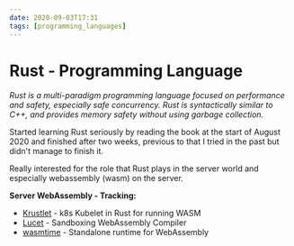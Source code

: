 ```yaml
---
date: 2020-09-03T17:31
tags: [programming_languages]
---
```


# Rust - Programming Language

_Rust is a multi-paradigm programming language focused on performance and safety, especially safe concurrency. Rust is syntactically similar to C++, and provides memory safety without using garbage collection._

Started learning Rust seriously by reading the book at the start of August 2020 and finished after two weeks, previous to that I tried in the past but didn't manage to finish it.

Really interested for the role that Rust plays in the server world and especially webassembly (wasm) on the server.

**Server WebAssembly - Tracking:**
- [Krustlet](https://github.com/deislabs/krustlet) - k8s Kubelet in Rust for running WASM
- [Lucet](https://github.com/bytecodealliance/lucet) - Sandboxing WebAssembly Compiler
- [wasmtime](https://github.com/bytecodealliance/wasmtime) - Standalone runtime for WebAssembly


